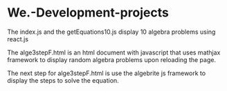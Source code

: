 # We.-Development-projects

The index.js and the getEquations10.js display 10 algebra problems using react.js

The alge3stepF.html is an html document with javascript that uses mathjax framework to display random algebra problems upon reloading the page.

The next step for alge3stepF.html is use the algebrite js framework to display the steps to solve the equation.
